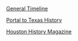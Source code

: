---
---

[General Timeline](https://www.thestoryoftexas.com/discover/texas-history-timeline)

[Portal to Texas History](https://texashistory.unt.edu/)

[Houston History Magazine](https://houstonhistorymagazine.org/)